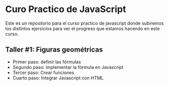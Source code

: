 # Curo Practico de JavaScript
Este es un repositorio para el curso practico de javascript donde subiremos los distintos ejersicios para ver el progreso que estamos hacendo en este curso.


## Taller #1: Figuras geométricas

- Primer paso: definir las fórmulas
- Segundo paso: implementar la fórmula en Javascript
- Tercer paso: Crear funciones
- Cuarto paso: Integrar Javascript con HTML 